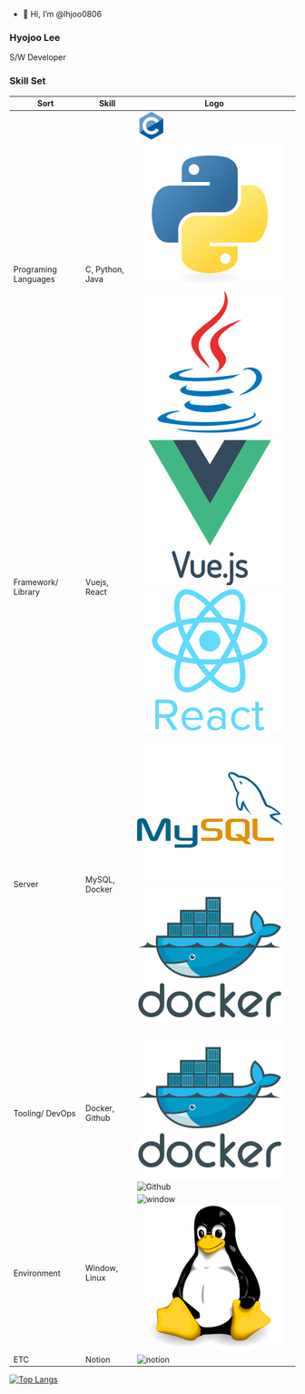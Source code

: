 - 👋 Hi, I’m @lhjoo0806
### Hyojoo Lee
S/W Developer
  
### Skill Set
|Sort|Skill|Logo|
|--|--|--|
|Programing Languages|C, Python, Java|<img src="https://raw.githubusercontent.com/devicons/devicon/master/icons/c/c-original.svg" width="50">  ![Python](https://raw.githubusercontent.com/devicons/devicon/master/icons/python/python-original.svg) ![Java](https://raw.githubusercontent.com/devicons/devicon/master/icons/java/java-original.svg)|
|Framework/ Library|Vuejs, React|![Vuejs](https://raw.githubusercontent.com/devicons/devicon/master/icons/vuejs/vuejs-original-wordmark.svg) ![React](https://raw.githubusercontent.com/devicons/devicon/master/icons/react/react-original-wordmark.svg)|
|Server|MySQL, Docker|![Mysql](https://raw.githubusercontent.com/devicons/devicon/master/icons/mysql/mysql-original-wordmark.svg) ![Docker](https://raw.githubusercontent.com/devicons/devicon/master/icons/docker/docker-original-wordmark.svg)|
|Tooling/ DevOps|Docker, Github|![Docker](https://raw.githubusercontent.com/devicons/devicon/master/icons/docker/docker-original-wordmark.svg) ![Github]()|
|Environment|Window, Linux|![window](https://i.namu.wiki/i/sJvpzyxvqAY9_beQQvogrdejQpw38Z8ps7XqGFoBIUsInHeyJbN1DsIHeyjb3MdJiNZRGLGyvqOZV9QiPUUMaef6vgWddkLvM6fr9cQLUwvlOMNVC-_Sz4VJ4at13aqMAdqw5iIGfuRKx1UoSkTBbQ.svg) ![linux](https://raw.githubusercontent.com/devicons/devicon/master/icons/linux/linux-original.svg)|
|ETC|Notion|![notion](https://i.namu.wiki/i/JDiW7diIBxgGSgZvSLWeMs2u9tp1W-EB7TFK3qUq_plOo9HWiWEY4bKdtTJkqHBw5RRH1GZhR_GjrILlvuPcDA.svg)|



[![Top Langs](https://github-readme-stats.vercel.app/api/top-langs/?username=lhjoo0806)](https://github.com/lhjoo0806/github-readme-stats)


<!---
lhjoo0806/lhjoo0806 is a ✨ special ✨ repository because its `README.md` (this file) appears on your GitHub profile.
You can click the Preview link to take a look at your changes.
--->
